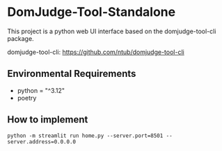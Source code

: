 # DomJudge-Tool-Standalone
This project is a python web UI interface based on the domjudge-tool-cli package.

domjudge-tool-cli: https://github.com/ntub/domjudge-tool-cli

## Environmental Requirements
- python = "^3.12"
- poetry

## How to implement
```
python -m streamlit run home.py --server.port=8501 --server.address=0.0.0.0
```
